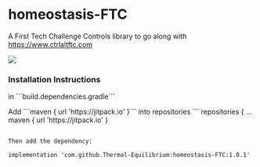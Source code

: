 # homeostasis-FTC

A First Tech Challenge Controls library to go along with https://www.ctrlaltftc.com

[![](https://jitpack.io/v/Thermal-Equilibrium/homeostasis-FTC.svg)](https://jitpack.io/#Thermal-Equilibrium/homeostasis-FTC)


<h3>Installation Instructions</h1>
<p>in ```build.dependencies.gradle```</p>
Add ```maven { url 'https://jitpack.io' }``` into repositories
```
repositories {
    ...
    maven { url 'https://jitpack.io' }

```

Then add the dependency:
```
    implementation 'com.github.Thermal-Equilibrium:homeostasis-FTC:1.0.1'
```
